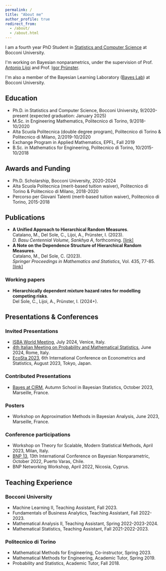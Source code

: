 ```yaml
---
permalink: /
title: "About me"
author_profile: true
redirect_from: 
  - /about/
  - /about.html
---
```


I am a fourth year PhD Student in [Statistics and Computer Science](https://www.unibocconi.eu/wps/wcm/connect/bocconi/sitopubblico_en/navigation+tree/home/programs/phd/phd+in+statistics+and+computer+science) at Bocconi University.

I'm working on Bayesian nonparametrics, under the supervision of Prof. [Antonio Lijoi](https://mypage.unibocconi.eu/antoniolijoi/) and Prof. [Igor Prünster](https://mypage.unibocconi.eu/igorpruenster/).

I'm also a member of the Bayesian Learning Laboratory ([Bayes Lab](https://bayeslab.unibocconi.eu/)) at Bocconi University.

## Education

* Ph.D. in Statistics and Computer Science, Bocconi University, 9/2020-present (expected graduation: January 2025)
* M.Sc. in Engineering Mathematics, Politecnico di Torino, 9/2018-10/2020
* Alta Scuola Politecnica (double degree program), Politecnico di Torino & Politecnico di Milano, 2/2019-10/2020
* Exchange Program in Applied Mathematics, EPFL, Fall 2019
* B.Sc. in Mathematics for Engineering, Politecnico di Torino, 10/2015-10/2018

## Awards and Funding

* Ph.D. Scholarship, Bocconi University, 2020-2024
* Alta Scuola Politecnica (merit-based tuition waiver), Politecnico di Torino & Politecnico di Milano, 2018-2020
* Percorso per Giovani Talenti (merit-based tuition waiver), Politecnico di Torino, 2015-2018

## Publications

* **A Unified Approach to Hierarchical Random Measures**.  
Catalano, M., Del Sole, C., Lijoi, A., Prünster, I. (2023).  
*D. Basu Centennial Volume, Sankhya A*, forthcoming. [[link]](https://link.springer.com/article/10.1007/s13171-023-00330-w)
* **A Note on the Dependence Structure of Hierarchical Random Measures**.  
Catalano, M., Del Sole, C. (2023).  
*Springer Proceedings in Mathematics and Statistics*, Vol. 435, 77-85. [[link]](https://link.springer.com/chapter/10.1007/978-3-031-42413-7_8)

### Working papers

* **Hierarchically dependent mixture hazard rates for modelling competing risks**.  
Del Sole, C., Lijoi, A., Prünster, I. (2024+).

## Presentations & Conferences

### Invited Presentations

* [ISBA World Meeting](https://www.unive.it/web/en/2208/home), July 2024, Venice, Italy.
* [4th Italian Meeting on Probability and Mathematical Statistics](https://probabilityrome2024.it/), June 2024, Rome, Italy.
* [EcoSta 2023](https://www.cmstatistics.org/EcoSta2023/index.php), 6th International Conference on Econometrics and Statistics, August 2023, Tokyo, Japan.

### Contributed Presentations

* [Bayes at CIRM](https://bayesatcirm.github.io/2023/), Autumn School in Bayesian Statistics, October 2023, Marseille, France.

### Posters

* Workshop on Approximation Methods in Bayesian Analysis, June 2023, Marseille, France.

### Conference participations

* Workshop on Theory for Scalable, Modern Statistical Methods, April 2023, Milan, Italy.
* [BNP 13](https://midas.mat.uc.cl/bnp13/), 13th International Conference on Bayesian Nonparametric, October 2022, Puerto Varas, Chile.
* BNP Networking Workshop, April 2022, Nicosia, Cyprus.

## Teaching Experience

### Bocconi University

* Machine Learning II, Teaching Assistant, Fall 2023.
* Fundamentals of Business Analytics, Teaching Assistant, Fall 2022-2023.
* Mathematical Analysis II, Teaching Assistant, Spring 2022-2023-2024.
* Mathematical Statistics, Teaching Assistant, Fall 2021-2022-2023.

### Politecnico di Torino

* Mathematical Methods for Engineering, Co-instructor, Spring 2023.
* Mathematical Methods for Engineering, Academic Tutor, Spring 2019.
* Probability and Statistics, Academic Tutor, Fall 2018.
